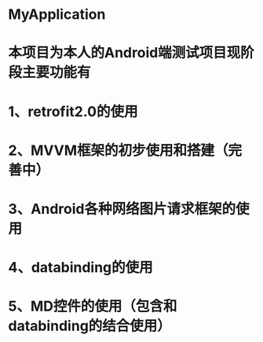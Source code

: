 # MyApplication
# 本项目为本人的Android端测试项目现阶段主要功能有
# 1、retrofit2.0的使用
# 2、MVVM框架的初步使用和搭建（完善中）
# 3、Android各种网络图片请求框架的使用
# 4、databinding的使用
# 5、MD控件的使用（包含和databinding的结合使用）

